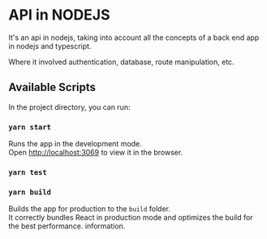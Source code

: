 # API in NODEJS

It's an api in nodejs, taking into account all the concepts of a back end app in nodejs and typescript.

Where it involved authentication, database, route manipulation, etc.

## Available Scripts

In the project directory, you can run:

### `yarn start`

Runs the app in the development mode.\
Open [http://localhost:3069](http://localhost:3069) to view it in the browser.


### `yarn test`


### `yarn build`

Builds the app for production to the `build` folder.\
It correctly bundles React in production mode and optimizes the build for the best performance.
information.

